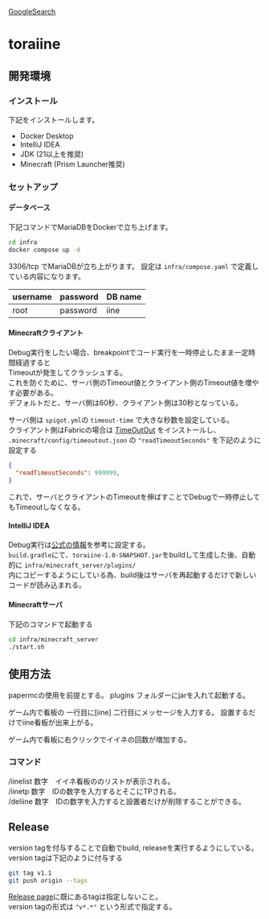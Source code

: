[GoogleSearch](https://github.com/KazunariShimizu/toraiine)

# toraiine

## 開発環境

### インストール

下記をインストールします。

- Docker Desktop
- IntelliJ IDEA
- JDK (21以上を推奨)
- Minecraft (Prism Launcher推奨)

### セットアップ

#### データベース

下記コマンドでMariaDBをDockerで立ち上げます。

```bash
cd infra
docker compose up -d
```

3306/tcp でMariaDBが立ち上がります。
設定は `infra/compose.yaml` で定義している内容になります。

| username | password | DB name |
|----------|----------|---------|
| root     | password | iine    |

#### Minecraftクライアント

Debug実行をしたい場合、breakpointでコード実行を一時停止したまま一定時間経過すると  
Timeoutが発生してクラッシュする。  
これを防ぐために、サーバ側のTimeout値とクライアント側のTimeout値を増やす必要がある。  
デフォルトだと、サーバ側は60秒、クライアント側は30秒となっている。

サーバ側は `spigot.yml`の `timeout-time` で大きな秒数を設定している。  
クライアント側はFabricの場合は [TimeOutOut](https://modrinth.com/mod/timeoutout) をインストールし、  
`.minecraft/config/timeoutout.json` の `"readTimeoutSeconds"` を下記のように設定する  
```json
{
  "readTimeoutSeconds": 999999,
}
```

これで、サーバとクライアントのTimeoutを伸ばすことでDebugで一時停止してもTimeoutしなくなる。

#### IntelliJ IDEA

Debug実行は[公式の情報](https://docs.papermc.io/paper/dev/debugging#using-a-remote-debugger)を参考に設定する。  
`build.gradle`にて、`toraiine-1.0-SNAPSHOT.jar`をbuildして生成した後、自動的に `infra/minecraft_server/plugins/`  
内にコピーするようにしている為、build後はサーバを再起動するだけで新しいコードが読み込まれる。

#### Minecraftサーバ

下記のコマンドで起動する
```bash
cd infra/minecraft_server
./start.sh
```

## 使用方法

papermcの使用を前提とする。
plugins フォルダーにjarを入れて起動する。

ゲーム内で看板の
一行目に[iine]
二行目にメッセージを入力する。
設置するだけでiine看板が出来上がる。

ゲーム内で看板に右クリックでイイネの回数が増加する。

### コマンド

/iinelist 数字　イイネ看板ののリストが表示される。  
/iinetp 数字　IDの数字を入力するとそこにTPされる。  
/deliine 数字　IDの数字を入力すると設置者だけが削除することができる。  

## Release

version tagを付与することで自動でbuild, releaseを実行するようにしている。  
version tagは下記のように付与する
```bash
git tag v1.1
git push origin --tags
```
[Release page](https://github.com/KazunariShimizu/toraiine/releases)に既にあるtagは指定しないこと。  
version tagの形式は `"v*.*"` という形式で指定する。  

